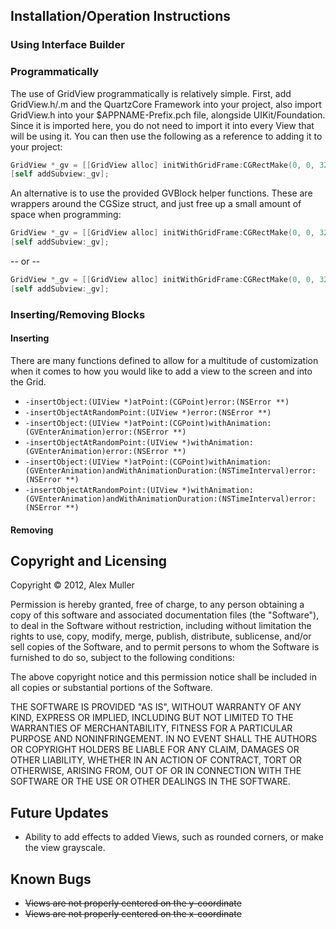 ## Installation/Operation Instructions

### Using Interface Builder
### Programmatically
The use of GridView programmatically is relatively simple. First, add GridView.h/.m and the QuartzCore Framework into your project, also import GridView.h into your $APPNAME-Prefix.pch file, alongside UIKit/Foundation. Since it is imported here, you do not need to import it into every View that will be using it. You can then use the following as a reference to adding it to your project:
```objective-c
GridView *_gv = [[GridView alloc] initWithGridFrame:CGRectMake(0, 0, 320, 480) andBlockSize:CGSizeMake(40, 40)];
[self addSubview:_gv];
```
An alternative is to use the provided GVBlock helper functions. These are wrappers around the CGSize struct, and just free up a small amount of space when programming:
```objective-c
GridView *_gv = [[GridView alloc] initWithGridFrame:CGRectMake(0, 0, 320, 480) andBlockSize:GVSquareMake(40)];
[self addSubview:_gv];
```
-- or --
```objective-c
GridView *_gv = [[GridView alloc] initWithGridFrame:CGRectMake(0, 0, 320, 480) andBlockSize:GVRectMake(40, 40)];
[self addSubview:_gv];
```

### Inserting/Removing Blocks
#### Inserting
There are many functions defined to allow for a multitude of customization when it comes to how you would like to add a view to the screen and into the Grid.
* ```-insertObject:(UIView *)atPoint:(CGPoint)error:(NSError **)```
* ```-insertObjectAtRandomPoint:(UIView *)error:(NSError **)```
* ```-insertObject:(UIView *)atPoint:(CGPoint)withAnimation:(GVEnterAnimation)error:(NSError **)```
* ```-insertObjectAtRandomPoint:(UIView *)withAnimation:(GVEnterAnimation)error:(NSError **)```
* ```-insertObject:(UIView *)atPoint:(CGPoint)withAnimation:(GVEnterAnimation)andWithAnimationDuration:(NSTimeInterval)error:(NSError **)```
* ```-insertObjectAtRandomPoint:(UIView *)withAnimation:(GVEnterAnimation)andWithAnimationDuration:(NSTimeInterval)error:(NSError **)```

#### Removing

## Copyright and Licensing
Copyright © 2012, Alex Muller

Permission is hereby granted, free of charge, to any person obtaining a copy of this software and associated documentation files (the "Software"), to deal in the Software without restriction, including without limitation the rights to use, copy, modify, merge, publish, distribute, sublicense, and/or sell copies of the Software, and to permit persons to whom the Software is furnished to do so, subject to the following conditions:
 
The above copyright notice and this permission notice shall be included in all copies or substantial portions of the Software.
 
 THE SOFTWARE IS PROVIDED "AS IS", WITHOUT WARRANTY OF ANY KIND, EXPRESS OR IMPLIED, INCLUDING BUT 
 NOT LIMITED TO THE WARRANTIES OF MERCHANTABILITY, FITNESS FOR A PARTICULAR PURPOSE AND 
 NONINFRINGEMENT. IN NO EVENT SHALL THE AUTHORS OR COPYRIGHT HOLDERS BE LIABLE FOR ANY CLAIM, DAMAGES 
 OR OTHER LIABILITY, WHETHER IN AN ACTION OF CONTRACT, TORT OR OTHERWISE, ARISING FROM, OUT OF OR IN 
 CONNECTION WITH THE SOFTWARE OR THE USE OR OTHER DEALINGS IN THE SOFTWARE.

## Future Updates
* Ability to add effects to added Views, such as rounded corners, or make the view grayscale.

## Known Bugs
* ~~Views are not properly centered on the y-coordinate~~
* ~~Views are not properly centered on the x-coordinate~~
